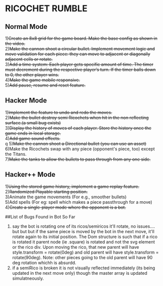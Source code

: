<h1>RICOCHET RUMBLE</h1>


<h2>Normal Mode</h2>

1)<s>Create an 8x8 grid for the game board. Make the base config as shown in the video.</s>
<br>
2)<s>Make the cannon shoot a circular bullet. Implement movement logic and move validation for each piece: they can move to adjacent or diagonally adjacent cells or rotate.</s>
<br>
3)<s>Add a time system: Each player gets specific amount of time. The timer must decrement during the respective player’s turn. If the timer balls down to 0, the other player wins.</s>
<br>
4)<s>Make the game mobile responsive.</s>
<br>
5)<s>Add pause, resume and reset feature.</s>

<h2>Hacker Mode</h2>

1)<s>Implement the feature to undo and redo the moves.</s> <br>
2)<s>Make the bullet destroy semi Ricochets when hit in the non reflecting surface.(a small bug exists)</s>
<br>
3)<s>Display the history of moves of each player. Store the history once the game ends in local storage.</s>
<br>
4)<s>Add game sound effects.</s>
<br>q
5)<s>Make the cannon shoot a Directional bullet (you can use an asset)</s>
<br>
6)Make the Ricochets swap with any piece (opponent's piece, too) except the Titans.
<br>
7)<s >Make the tanks to allow the bullets to pass through from any one side.</s>
<br>

<h2>Hacker++ Mode</h2>

1)<s>Using the stored game history, implement a game replay feature.</s>
<br>
2)<s>Randomized Playable starting position.</s>
<br>
3)Animate the game movements (For e.g., smoother bullets)
<br>
5)Add spells (For eg: spell which makes a piece passthrough for a move)
<br>
4)<s>Create a single-player mode where the opponent is a bot.</s>
<br>

##List of Bugs Found in Bot So Far
1) say the bot is rotating one of its ricos/semiricos it'll rotate, no issues.... but but but if the same piece is moved by the bot in the next move, it'll rotate again to its initial position. The Dom structure is such that if a rico is rotated it parent node (ie .square) is rotated and not the svg element or the rico div. Upon moving the rico, that new parent will have style.transform = rotate(0deg) and old parent will have style.transform = rotate(90deg).
Note: other pieces going to the old parent will have 90 deg rotation whichh is absurdd.
2) if a semiRico is broken it is not visually reflected immediately (its being updated in the next move only) though the master array is updated simulatneously.
